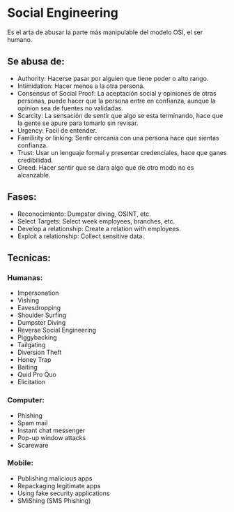 # Social Engineering
Es el arta de abusar la parte más manipulable del modelo OSI, el ser humano.

## Se abusa de:
- Authority: Hacerse pasar por alguien que tiene poder o alto rango.
- Intimidation: Hacer menos a la otra persona.
- Consensus of Social Proof: La aceptación social y opiniones de otras personas, puede hacer que la persona entre en confianza, aunque la opinion sea de fuentes no validadas.
- Scarcity: La sensación de sentir que algo se esta terminando, hace que la gente se apure para tomarlo sin revisar.
- Urgency: Facil de entender.
- Familirity or linking: Sentir cercania con una persona hace que sientas confianza.
- Trust: Usar un lenguaje formal y presentar credenciales, hace que ganes credibilidad.
- Greed: Hacer sentir que se dara algo que de otro modo no es alcanzable.

## Fases:
- Reconocimiento: Dumpster diving, OSINT, etc.
- Select Targets: Select week employees, branches, etc.
- Develop a relationship: Create a relation with employees.
- Exploit a relationship: Collect sensitive data.

## Tecnicas:

### Humanas:
- Impersonation
- Vishing
- Eavesdropping
- Shoulder Surfing
- Dumpster Diving
- Reverse Social Engineering
- Piggybacking
- Tailgating
- Diversion Theft
- Honey Trap
- Baiting
- Quid Pro Quo
- Elicitation

### Computer:
- Phishing
- Spam mail
- Instant chat messenger
- Pop-up window attacks
- Scareware

### Mobile:
- Publishing malicious apps
- Repackaging legitimate apps
- Using fake security applications
- SMiShing (SMS Phishing)





















